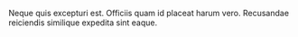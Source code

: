 Neque quis excepturi est. Officiis quam id placeat harum vero. Recusandae reiciendis similique expedita sint eaque.